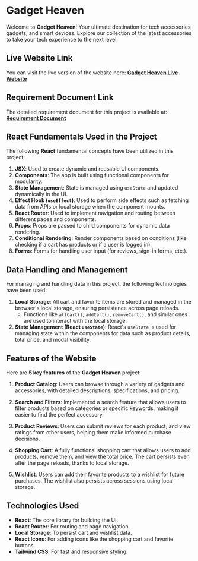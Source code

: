 # Gadget Heaven

Welcome to **Gadget Heaven**! Your ultimate destination for tech accessories, gadgets, and smart devices. Explore our collection of the latest accessories to take your tech experience to the next level.

## Live Website Link
You can visit the live version of the website here:
[**Gadget Heaven Live Website**](https://my-new-assignment-8.netlify.app/)

## Requirement Document Link
The detailed requirement document for this project is available at:
[**Requirement Document**](file:///D:/projects/B10-A8-gadget-heaven-main/B10-A8-gadget-heaven-main/Batch-10_Assignment-08.pdf)

## React Fundamentals Used in the Project

The following **React** fundamental concepts have been utilized in this project:

1. **JSX**: Used to create dynamic and reusable UI components.
2. **Components**: The app is built using functional components for modularity.
3. **State Management**: State is managed using `useState` and updated dynamically in the UI.
4. **Effect Hook (`useEffect`)**: Used to perform side effects such as fetching data from APIs or local storage when the component mounts.
5. **React Router**: Used to implement navigation and routing between different pages and components.
6. **Props**: Props are passed to child components for dynamic data rendering.
7. **Conditional Rendering**: Render components based on conditions (like checking if a cart has products or if a user is logged in).
8. **Forms**: Forms for handling user input (for reviews, sign-in forms, etc.).

## Data Handling and Management

For managing and handling data in this project, the following technologies have been used:

1. **Local Storage**: All cart and favorite items are stored and managed in the browser's local storage, ensuring persistence across page reloads.
   - Functions like `allCart()`, `addCart()`, `removeCart()`, and similar ones are used to interact with the local storage.
2. **State Management (React `useState`)**: React's `useState` is used for managing state within the components for data such as product details, total price, and modal visibility.

## Features of the Website

Here are **5 key features** of the **Gadget Heaven** project:

1. **Product Catalog**: Users can browse through a variety of gadgets and accessories, with detailed descriptions, specifications, and pricing.
   
2. **Search and Filters**: Implemented a search feature that allows users to filter products based on categories or specific keywords, making it easier to find the perfect accessory.
   
3. **Product Reviews**: Users can submit reviews for each product, and view ratings from other users, helping them make informed purchase decisions.
   
4. **Shopping Cart**: A fully functional shopping cart that allows users to add products, remove them, and view the total price. The cart persists even after the page reloads, thanks to local storage.
   
5. **Wishlist**: Users can add their favorite products to a wishlist for future purchases. The wishlist also persists across sessions using local storage.


## Technologies Used

- **React**: The core library for building the UI.
- **React Router**: For routing and page navigation.
- **Local Storage**: To persist cart and wishlist data.
- **React Icons**: For adding icons like the shopping cart and favorite buttons.
- **Tailwind CSS**: For fast and responsive styling.
